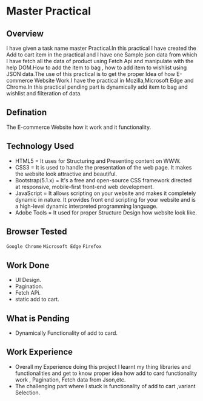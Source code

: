 
# Master Practical

## Overview

I have given a task name master Practical.In this practical I have created the Add to cart item in the practical and I have one Sample json data from which I have fetch all the data of product using Fetch Api and manipulate with the help DOM.How to add the item to bag , how to add item to wishlist using JSON data.The use of this practical is to get the proper Idea of how E-commerce Website Work.I have the practical in Mozilla,Microsoft Edge and Chrome.In this practical pending part is dynamically add item to bag and wishlist and filteration of data.

## Defination
 The E-commerce Website how it work and it functionality.

 ## Technology Used
 - HTML5 =  It uses for Structuring and Presenting content on WWW.
- CSS3 = It is used to handle the presentation of the web page. It makes the website look attractive and beautiful.
- Bootstrap(5.1.x) = It's a free and open-source CSS framework directed at responsive, mobile-first front-end web development.
- JavaScript = It allows scripting on your website and makes it completely dynamic in nature. It provides front end scripting for your website and is a high-level dynamic interpreted programming language.
- Adobe Tools = It used for proper Structure Design how website look like.  
 ## Browser Tested 
  `Google Chrome`
 `Microsoft Edge`
 `Firefox`
 
  ## Work Done
 - UI Design.
 - Pagination.
 - Fetch APi.
 - static add to cart.

 ## What is Pending
- Dynamically Functionality of add to card.


## Work Experience
- Overall my Experience doing this project I learnt my thing libraries and functionalities and get to know proper idea how add to card functionality work , Pagination, Fetch data from Json,etc.
- The challenging part where I stuck is functionality of add to cart ,variant Selection.  


